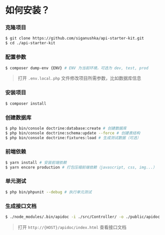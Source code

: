 # 如何安装？

### 克隆项目

```bash
$ git clone https://github.com/siganushka/api-starter-kit.git
$ cd ./api-starter-kit
```

### 配置参数

```bash
$ composer dump-env {ENV} # ENV 为当前环境，可选为 dev, test, prod
```

> 打开 ``.env.local.php`` 文件修改项目所需参数，比如数据库信息

### 安装项目

```bash
$ composer install
```

### 创建数据库

```bash
$ php bin/console doctrine:database:create # 创建数据库
$ php bin/console doctrine:schema:update --force # 创建表结构
$ php bin/console doctrine:fixtures:load # 生成测试数据（可选）
```

### 前端依赖

```bash
$ yarn install # 安装前端依赖
$ yarn encore production # 打包压缩前端依赖（javascript, css, img...）
```

### 单元测试

```bash
$ php bin/phpunit --debug # 执行单元测试
```

### 生成接口文档

```bash
$ ./node_modules/.bin/apidoc -i ./src/Controller/ -o ./public/apidoc
```

> 打开  ``http://{HOST}/apidoc/index.html`` 查看接口文档
